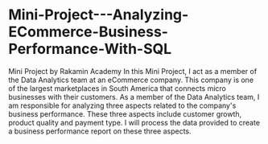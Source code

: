 # Mini-Project---Analyzing-ECommerce-Business-Performance-With-SQL
Mini Project by Rakamin Academy
In this Mini Project, I act as a member of the Data Analytics team at an eCommerce company. This company is one of the largest marketplaces in South America that connects micro businesses with their customers. As a member of the Data Analytics team, I am responsible for analyzing three aspects related to the company's business performance. These three aspects include customer growth, product quality and payment type. I will process the data provided to create a business performance report on these three aspects.
